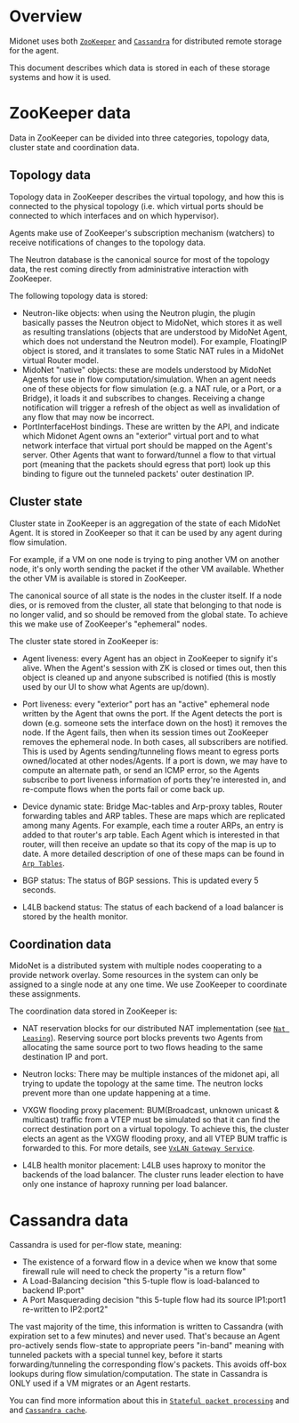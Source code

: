 # Overview

Midonet uses both [`ZooKeeper`][1] and [`Cassandra`][2] for
distributed remote storage for the agent.

This document describes which data is stored in each of these storage
systems and how it is used.

# ZooKeeper data

Data in ZooKeeper can be divided into three categories, topology data,
cluster state and coordination data.

## Topology data

Topology data in ZooKeeper describes the virtual topology, and how
this is connected to the physical topology (i.e. which virtual ports
should be connected to which interfaces and on which hypervisor).

Agents make use of ZooKeeper's subscription mechanism (watchers) to
receive notifications of changes to the topology data.

The Neutron database is the canonical source for most of the topology
data, the rest coming directly from administrative interaction with
ZooKeeper.

The following topology data is stored:
* Neutron-like objects: when using the Neutron plugin, the plugin
  basically passes the Neutron object to MidoNet, which stores it as
  well as resulting translations (objects that are understood by
  MidoNet Agent, which does not understand the Neutron model). For
  example, FloatingIP object is stored, and it translates to some
  Static NAT rules in a MidoNet virtual Router model.
* MidoNet "native" objects: these are models understood by MidoNet
  Agents for use in flow computation/simulation. When an agent needs
  one of these objects for flow simulation (e.g. a NAT rule, or a
  Port, or a Bridge), it loads it and subscribes to changes. Receiving
  a change notification will trigger a refresh of the object as well as
  invalidation of any flow that may now be incorrect.
* PortInterfaceHost bindings. These are written by the API, and indicate
  which Midonet Agent owns an "exterior" virtual port and to what network
  interface that virtual port should be mapped on the Agent's
  server. Other Agents that want to forward/tunnel a flow to that
  virtual port (meaning that the packets should egress that port) look
  up this binding to figure out the tunneled packets' outer destination
  IP.

## Cluster state

Cluster state in ZooKeeper is an aggregation of the state of each
MidoNet Agent. It is stored in ZooKeeper so that it can be used by any
agent during flow simulation.

For example, if a VM on one node is trying to ping another VM on
another node, it's only worth sending the packet if the other VM
available. Whether the other VM is available is stored in ZooKeeper.

The canonical source of all state is the nodes in the cluster
itself. If a node dies, or is removed from the cluster, all state that
belonging to that node is no longer valid, and so should be removed
from the global state. To achieve this we make use of ZooKeeper's
"ephemeral" nodes.

The cluster state stored in ZooKeeper is:
* Agent liveness: every Agent has an object in ZooKeeper to signify it's
  alive. When the Agent's session with ZK is closed or times out, then
  this object is cleaned up and anyone subscribed is notified (this is
  mostly used by our UI to show what Agents are up/down).

* Port liveness: every "exterior" port has an "active" ephemeral node
  written by the Agent that owns the port. If the Agent detects the port
  is down (e.g. someone sets the interface down on the host) it
  removes the node. If the Agent fails, then when its session times
  out ZooKeeper removes the ephemeral node. In both cases, all
  subscribers are notified. This is used by Agents sending/tunneling
  flows meant to egress ports owned/located  at other nodes/Agents. If
  a port is down, we may have to compute an alternate path, or send an
  ICMP error, so the Agents subscribe to port liveness information of
  ports they're interested in, and re-compute flows when the ports
  fail or come back up.

* Device dynamic state: Bridge Mac-tables and Arp-proxy tables, Router
  forwarding tables and ARP tables.
  These are maps which are replicated among many Agents. For example,
  each time a router ARPs, an entry is added to that router's arp
  table. Each Agent which is interested in that router, will then
  receive an update so that its copy of the map is up to date.
  A more detailed description of one of these maps can be found in
  [`Arp Tables`](arp_table.md).

* BGP status: The status of BGP sessions. This is updated every 5
  seconds.

* L4LB backend status: The status of each backend of a load balancer
  is stored by the health monitor.

## Coordination data

MidoNet is a distributed system with multiple nodes cooperating to
a provide network overlay. Some resources in the system can only be
assigned to a single node at any one time. We use ZooKeeper to
coordinate these assignments.

The coordination data stored in ZooKeeper is:

* NAT reservation blocks for our distributed NAT implementation (see
  [`Nat Leasing`](nat-leasing.md)).
  Reserving source port blocks prevents two Agents from allocating the
  same source port to two flows heading to the same destination IP and
  port.

* Neutron locks: There may be multiple instances of the midonet api,
  all trying to update the topology at the same time. The neutron
  locks prevent more than one update happening at a time.

* VXGW flooding proxy placement: BUM(Broadcast, unknown unicast &
  multicast) traffic from a VTEP must be simulated so that it can find
  the correct destination port on a virtual topology. To achieve this,
  the cluster elects an agent as the VXGW flooding proxy, and all VTEP
  BUM traffic is forwarded to this. For more details, see
  [`VxLAN Gateway Service`](vxgw_service.md).

* L4LB health monitor placement: L4LB uses haproxy to monitor the
  backends of the load balancer. The cluster runs leader election to
  have only one instance of haproxy running per load balancer.

# Cassandra data

Cassandra is used for per-flow state, meaning:
* The existence of a forward flow in a device when we know that some
  firewall rule will need to check the property "is a return flow"
* A Load-Balancing decision "this 5-tuple flow is load-balanced to
  backend IP:port"
* A Port Masquerading decision "this 5-tuple flow had its source
  IP1:port1 re-written to IP2:port2"

The vast majority of the time, this information is written to
Cassandra (with expiration set to a few minutes) and never
used. That's because an Agent pro-actively sends flow-state to
appropriate peers "in-band" meaning with tunneled packets with a
special tunnel key, before it starts forwarding/tunneling the
corresponding flow's packets. This avoids off-box lookups during flow
simulation/computation. The state in Cassandra is ONLY used if a VM
migrates or an Agent restarts.

You can find more information about this in
[`Stateful packet processing`](stateful-packet-processing.md) and
and [`Cassandra cache`][3].

[1]: http://zookeeper.apache.org "Apache ZooKeeper"
[2]: http://cassandra.apache.org "Apache Cassandra"
[3]: http://docs.midokura.com/docs/latest/operations-guide/content/cassandra_cache.html "Cassandra Cache"
